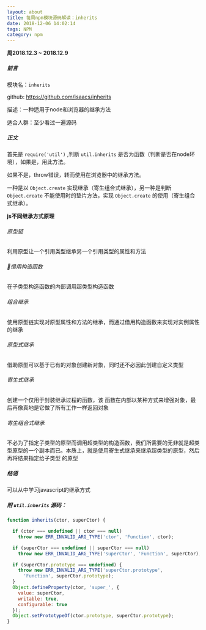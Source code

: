 ```yaml
---
layout: about
title: 每周npm模块源码解读：inherits
date: 2018-12-06 14:02:14
tags: NPM
category: npm
---
```


**周2018.12.3 ~ 2018.12.9**

##### 前言

模块名：`inherits`

github: https://github.com/isaacs/inherits

描述：一种适用于node和浏览器的继承方法

适合人群：至少看过一遍源码

<!-- more -->

##### 正文

首先是 `require('util')` ,判断 `util.inherits` 是否为函数（判断是否在node环境），如果是，用此方法。

如果不是，throw错误，转而使用在浏览器中的继承方法。

一种是以 `Object.create` 实现继承（寄生组合式继承），另一种是判断 `Object.create` 不能使用时的垫片方法，实现 `Object.create` 的使用（寄生组合式继承）。

**js不同继承方式原理**

###### 原型链

利用原型让一个引用类型继承另一个引用类型的属性和方法

###### 借用构造函数

在子类型构造函数的内部调用超类型构造函数

###### 组合继承

使用原型链实现对原型属性和方法的继承，而通过借用构造函数来实现对实例属性的继承

###### 原型式继承

借助原型可以基于已有的对象创建新对象，同时还不必因此创建自定义类型

###### 寄生式继承

创建一个仅用于封装继承过程的函数，该 函数在内部以某种方式来增强对象，最后再像真地是它做了所有工作一样返回对象

###### 寄生组合式继承

不必为了指定子类型的原型而调用超类型的构造函数，我们所需要的无非就是超类型原型的一个副本而已。本质上，就是使用寄生式继承来继承超类型的原型，然后再将结果指定给子类型 的原型

##### 结语

可以从中学习javascript的继承方式

##### 附 `util.inherits` 源码：

```javascript
function inherits(ctor, superCtor) {

  if (ctor === undefined || ctor === null)
    throw new ERR_INVALID_ARG_TYPE('ctor', 'Function', ctor);

  if (superCtor === undefined || superCtor === null)
    throw new ERR_INVALID_ARG_TYPE('superCtor', 'Function', superCtor);

  if (superCtor.prototype === undefined) {
    throw new ERR_INVALID_ARG_TYPE('superCtor.prototype',
      'Function', superCtor.prototype);
  }
  Object.defineProperty(ctor, 'super_', {
    value: superCtor,
    writable: true,
    configurable: true
  });
  Object.setPrototypeOf(ctor.prototype, superCtor.prototype);
}
```
